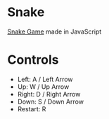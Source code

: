 # Snake
[Snake Game](https://manjot1151.github.io/snake/) made in JavaScript

# Controls
- Left: A / Left Arrow
- Up: W / Up Arrow
- Right: D / Right Arrow
- Down: S / Down Arrow
- Restart: R
